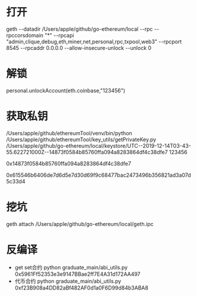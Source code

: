 # 打开
geth --datadir /Users/apple/github/go-ethereum/local --rpc --rpccorsdomain "*"  --rpcapi "admin,clique,debug,eth,miner,net,personal,rpc,txpool,web3" --rpcport 8545  --rpcaddr 0.0.0.0 --allow-insecure-unlock --unlock 0

# 解锁
personal.unlockAccount(eth.coinbase,"123456")

# 获取私钥
/Users/apple/github/ethereumTool/venv/bin/python /Users/apple/github/ethereumTool/key_utils/getPrivateKey.py /Users/apple/github/go-ethereum/local/keystore/UTC--2019-12-14T03-43-55.622721000Z--14873f0584b85760ffa094a8283864df4c38dfe7 123456

0x14873f0584b85760ffa094a8283864df4c38dfe7

0x615546b6406de7d6d5e7d30d69f9c68477bac2473496b356821ad3a07d5c33d4


# 挖坑
geth attach /Users/apple/github/go-ethereum/local/geth.ipc

# 反编译
- get set合约
python graduate_main/abi_utils.py 0x5961Ff52353e3e9147BBae2ff7E4A31d172AA497
- 代币合约
python graduate_main/abi_utils.py  0xf23B908a4DD82aBf482AF0d1a0F6D99d84b3ABA8
